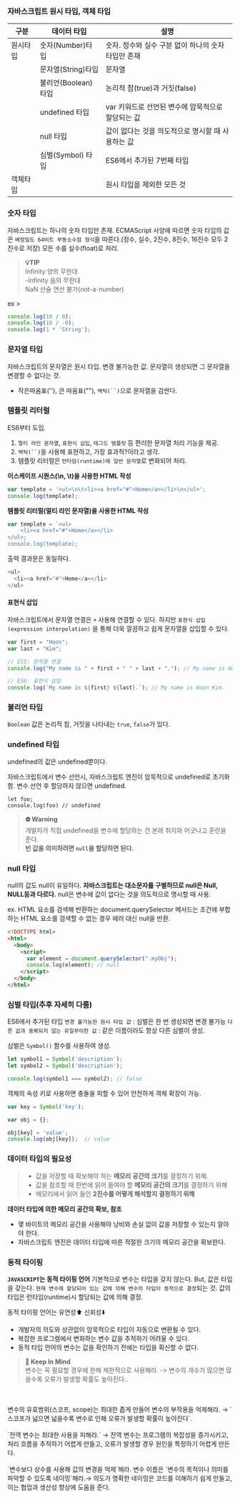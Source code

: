 ### 자바스크립트 원시 타입, 객체 타입

|구분|데이터 타입|설명
|--|--|--|
| 원시타입 | 숫자(Number)타입    | 숫자. 정수와 실수 구분 없이 하나의 숫자타입만 존재 |
|          | 문자열(String)타입  | 문자열                                             |
|          | 불리언(Boolean)타입 | 논리적 참(true)과 거짓(false)                      |
|          | undefined 타입      | var 키워드로 선언된 변수에 암묵적으로 할당되는 값  |
|          | null 타입           | 값이 없다는 것을 의도적으로 명시할 때 사용하는 값  |
|          | 심벌(Symbol) 타입   | ES6에서 추가된 7번째 타입                          |
| 객체타입 |                     | 원시 타입을 제외한 모든 것                         |

### 숫자 타입
자바스크립트는 하나의 숫자 타입만 존재.
ECMAScript 사양에 따르면 숫자 타입의 값은 `배정밀도 64비트 부동소수점 형식`을 따른다.(정수, 실수, 2진수, 8진수, 16진수 모두 2진수로 저장)
모든 수를 실수(float)로 처리.

> **💡TIP**<br/>
Infinity 양의 무한대<br/>
-Infinity 음의 무한대<br/>
NaN 산술 연산 불가(not-a-number)<br/>

ex >
```js
console.log(10 / 0);
console.log(10 / -0);
console.log(1 * 'String');
```

### 문자열 타입
자바스크립트의 문자열은 원시 타입. 변경 불가능한 값.
문자열이 생성되면 그 문자열을 변경할 수 없다는 것.
- 작은따옴표(''), 큰 따옴표(""), `백틱(``)`으로 문자열을 감싼다.

### 템플릿 리터럴
ES6부터 도입.
1. `멀티 라인 문자열`, `표현식 삽입`, `태그드 템플릿` 등 편리한 문자열 처리 기능을 제공.
2. `백틱(``)`을 사용해 표현하고, 가장 효과적?이라고 생각.
3. 템플릿 리터럴은 `런타임(runtime)에 일반 문자열`로 변화되어 처리.

**이스케이프 시퀀스(\n, \t)을 사용한 HTML 작성**
```js
var template = '<ul>\n\t<li><a href="#">Home</a></li>\n</ul>';
console.log(template);
```
**템플릿 리터럴(멀티 라인 문자열)을 사용한 HTML 작성**
```js
var template = `<ul>
	<li><a href="#">Home</a></li>
</ul>;
console.log(template);
```
출력 결과문은 동일하다.
```js
<ul>
  <li><a href="#">Home</a></li>
</ul>
```

#### 표현식 삽입
자바스크립트에서 문자열 연결은 `+` 사용해 연결할 수 있다. 하지만 `표현식 삽입(expression interpolation)` 을 통해 더욱 깔끔하고 쉽게 문자열을 삽입할 수 있다.
```js
var first = "Hoon";
var last = "Kim";

// ES5: 문자열 연결
console.log("My name is " + first + " " + last + "."); // My name is Hoon Kim.

// ES6: 표현식 삽입
console.log(`My name is ${first} ${last}.`); // My name is Hoon Kim.
```

### 불리언 타입
`Boolean` 값은 논리적 참, 거짓을 나타내는 `true`, `false`가 있다.

### undefined 타입
undefined의 값은 undefined뿐이다.

자바스크립트에서 변수 선언시, 자바스크립트 엔진이 암묵적으로 undefined로 초기화함.
변수 선언 후 할당하지 않으면 undefined.
```
let foo;
console.log(foo) // undefined
```
> **⛔️ Warning**<br/>
개발자가 직접 undefined을 변수에 할당하는 건 본래 취지와 어긋나고 혼란을 준다.<br/>
**빈 값을 의미하려면 `null`을 할당하면 된다.**

### null 타입
null의 값도 null이 유일하다.
**자바스크립트는 대소문자를 구별하므로 null은 Null, NULL등과 다르다.**
null은 변수에 값이 없다는 것을 의도적으로 명시할 때 사용.

ex. HTML 요소를 검색해 반환하는 document.querySelector 메서드는 조건에 부합하는 HTML 요소를 검색할 수 없는 경우 에러 대신 null을 반환.
```html
<!DOCTYPE html>
<html>
  <body>
    <script>
      var element = document.querySelector(".myObj");
      console.log(element); // null
    </script>
  </body>
</html>
```

### 심벌 타입(추후 자세히 다룸)
ES6에서 추가된 타입 
`변경 불가능한 원시 타입 값` : 심벌은 한 번 생성되면 변경 불가능
`다른 값과 중복되지 않는 유일무이한 값` : 같은 이름이라도 항상 다른 심벌이 생성.

심벌은 `Symbol()` 함수를 사용하여 생성.
```js
let symbol1 = Symbol('description');
let symbol2 = Symbol('description');

console.log(symbol1 === symbol2); // false
```

객체의 속성 키로 사용하면 충돌을 피할 수 있어 안전하게 객체 확장이 가능.
```js
var key = Symbol('key');

var obj = {};

obj[key] = 'value';
console.log(obj[key]);  // value
```

### 데이터 타입의 필요성
> - 값을 저장할 때 확보해야 하는 **메모리 공간의 크기**를 결정하기 위해.<br/>
>- 값을 참조할 때 한번에 읽어 들여야 할 **메모리 공간의 크기**를 결정하기 위해
>- 메모리에서 읽어 들인 **2진수를 어떻게 해석할지 결정하기 위해**


**데이터 타입에 의한 메모리 공간의 확보, 참조**
- 몇 바이트의 메모리 공간을 사용해야 낭비와 손실 없이 값을 저장할 수 있는지 알아야 한다.
- 자바스크립트 엔진은 데이터 타입에 따른 적절한 크기의 메모리 공간을 확보한다.

### 동적 타이핑
**`JAVASCRIPT`는 동적 타이핑 언어**
기본적으로 변수는 타입을 갖지 않는다.
But, 값은 타입을 갖는다.
`현재 변수에 할당되어 있는 값에 의해 변수의 타입이 동적으로 결정`되는 것.
값의 타입은 런타임(runtime)시 할당되는 값에 의해 결정.

동적 타이핑 언어는 유연성⬆ 신뢰성⬇️
- 개발자의 의도와 상관없이 암묵적으로 타입이 자동으로 변환될 수 있다.
- 복잡한 프로그램에서 변화하는 변수 값을 추적하기 어려울 수 있다.
- 동적 타입 언어의 변수는 값을 확인하기 전에는 타입을 확신할 수 없다.

> **📌 Keep In Mind**<br/>
 변수는 꼭 필요할 경우에 한해 제한적으로 사용해라. -> 변수의 개수가 많으면 많을수록 오류가 발생할 확률도 높아진다..
<br/>
<br/>
변수의 유효범위(스코프, scope)는 최대한 좁게 만들어 변수의 부작용을 억제해라. → `스코프가 넓으면 넓을수록 변수로 인해 오류가 발생할 확률이 높아진다`.
<br/>
<br/>
`전역 변수는 최대한 사용을 피해라.` → 전역 변수는 프로그램의 복잡성을 증가시키고, 처리 흐름을 추적하기 어렵게 만들고, 오류가 발생할 경우 원인을 특정하기 어렵게 만든다.
<br/>
<br/>
`변수보다 상수를 사용해 값의 변경을 억제`해라.
변수 이름은 `변수의 목적이나 의미를 파악할 수 있도록 네이밍`해라.→ 의도가 명확한 네이밍은 코드를 이해하기 쉽게 만들고, 이는 협업과 생산성 향상에 도움을 준다.



